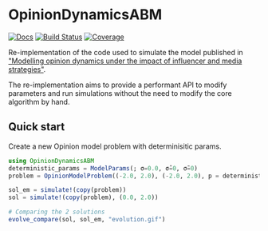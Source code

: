 # OpinionDynamicsABM

[![Docs](https://computationalhumanities.pages.zib.de/opiniondynamicsabm.jl/)](https://amartine.gitlab.io/OpinionDynamicsABM.jl/dev)
[![Build Status](https://git.zib.de/computationalhumanities/opiniondynamicsabm.jl/badges/main/pipeline.svg)]()
[![Coverage](https://git.zib.de/computationalhumanities/opiniondynamicsabm.jl/badges/main/coverage.svg)]()

Re-implementation of the code used to simulate the model published in ["Modelling opinion
dynamics under the impact of influencer and media
strategies"](https://doi.org/10.1038/s41598-023-46187-9).

The re-implementation aims to provide a performant API to modify parameters and run
simulations without the need to modify the core algorithm by hand.

## Quick start

Create a new Opinion model problem with determinisitic params.

```julia
using OpinionDynamicsABM
deterministic_params = ModelParams(; σ=0.0, σ̂=0, σ̃=0)
problem = OpinionModelProblem((-2.0, 2.0), (-2.0, 2.0), p = deterministic_params)

sol_em = simulate!(copy(problem))
sol = simulate!(copy(problem), (0.0, 2.0))

# Comparing the 2 solutions
evolve_compare(sol, sol_em, "evolution.gif")
```

